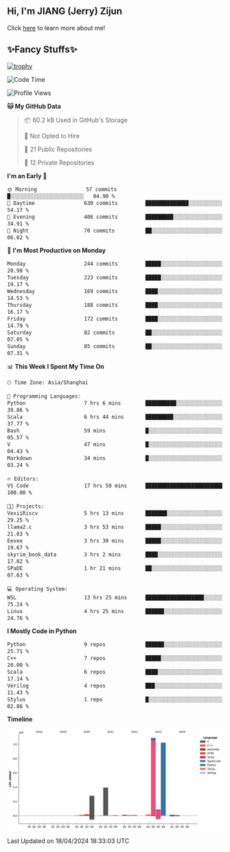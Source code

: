 ## Hi, I'm JIANG (Jerry) Zijun

Click [here](https://jzjerry.github.io/about/) to learn more about me!

## ✨Fancy Stuffs✨
[![trophy](https://github-profile-trophy.vercel.app/?username=jzjerry&theme=onedark)](https://github.com/ryo-ma/github-profile-trophy)
<!--START_SECTION:waka-->
![Code Time](http://img.shields.io/badge/Code%20Time-410%20hrs%209%20mins-blue)

![Profile Views](http://img.shields.io/badge/Profile%20Views-0-blue)

**🐱 My GitHub Data** 

> 📦 60.2 kB Used in GitHub's Storage 
 > 
> 🚫 Not Opted to Hire
 > 
> 📜 21 Public Repositories 
 > 
> 🔑 12 Private Repositories 
 > 
**I'm an Early 🐤** 

```text
🌞 Morning                57 commits          █░░░░░░░░░░░░░░░░░░░░░░░░   04.90 % 
🌆 Daytime                630 commits         ██████████████░░░░░░░░░░░   54.17 % 
🌃 Evening                406 commits         █████████░░░░░░░░░░░░░░░░   34.91 % 
🌙 Night                  70 commits          ██░░░░░░░░░░░░░░░░░░░░░░░   06.02 % 
```
📅 **I'm Most Productive on Monday** 

```text
Monday                   244 commits         █████░░░░░░░░░░░░░░░░░░░░   20.98 % 
Tuesday                  223 commits         █████░░░░░░░░░░░░░░░░░░░░   19.17 % 
Wednesday                169 commits         ████░░░░░░░░░░░░░░░░░░░░░   14.53 % 
Thursday                 188 commits         ████░░░░░░░░░░░░░░░░░░░░░   16.17 % 
Friday                   172 commits         ████░░░░░░░░░░░░░░░░░░░░░   14.79 % 
Saturday                 82 commits          ██░░░░░░░░░░░░░░░░░░░░░░░   07.05 % 
Sunday                   85 commits          ██░░░░░░░░░░░░░░░░░░░░░░░   07.31 % 
```


📊 **This Week I Spent My Time On** 

```text
🕑︎ Time Zone: Asia/Shanghai

💬 Programming Languages: 
Python                   7 hrs 6 mins        ██████████░░░░░░░░░░░░░░░   39.86 % 
Scala                    6 hrs 44 mins       █████████░░░░░░░░░░░░░░░░   37.77 % 
Bash                     59 mins             █░░░░░░░░░░░░░░░░░░░░░░░░   05.57 % 
V                        47 mins             █░░░░░░░░░░░░░░░░░░░░░░░░   04.43 % 
Markdown                 34 mins             █░░░░░░░░░░░░░░░░░░░░░░░░   03.24 % 

🔥 Editors: 
VS Code                  17 hrs 50 mins      █████████████████████████   100.00 % 

🐱‍💻 Projects: 
VexiiRiscv               5 hrs 13 mins       ███████░░░░░░░░░░░░░░░░░░   29.25 % 
llama2.c                 3 hrs 53 mins       █████░░░░░░░░░░░░░░░░░░░░   21.83 % 
Eevee                    3 hrs 30 mins       █████░░░░░░░░░░░░░░░░░░░░   19.67 % 
skyrim_book_data         3 hrs 2 mins        ████░░░░░░░░░░░░░░░░░░░░░   17.02 % 
SPaDE                    1 hr 21 mins        ██░░░░░░░░░░░░░░░░░░░░░░░   07.63 % 

💻 Operating System: 
WSL                      13 hrs 25 mins      ███████████████████░░░░░░   75.24 % 
Linux                    4 hrs 25 mins       ██████░░░░░░░░░░░░░░░░░░░   24.76 % 
```

**I Mostly Code in Python** 

```text
Python                   9 repos             ██████░░░░░░░░░░░░░░░░░░░   25.71 % 
C++                      7 repos             █████░░░░░░░░░░░░░░░░░░░░   20.00 % 
Scala                    6 repos             ████░░░░░░░░░░░░░░░░░░░░░   17.14 % 
Verilog                  4 repos             ███░░░░░░░░░░░░░░░░░░░░░░   11.43 % 
Stylus                   1 repo              █░░░░░░░░░░░░░░░░░░░░░░░░   02.86 % 
```



**Timeline**

![Lines of Code chart](https://raw.githubusercontent.com/Jzjerry/Jzjerry/main/assets/bar_graph.png)


 Last Updated on 18/04/2024 18:33:03 UTC
<!--END_SECTION:waka-->
